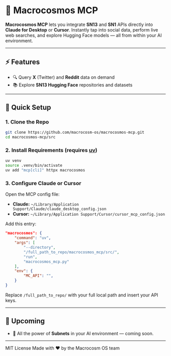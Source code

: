 # 🌌 Macrocosmos MCP

**Macrocosmos MCP** lets you integrate **SN13** and **SN1** APIs directly into **Claude for Desktop** or **Cursor**. Instantly tap into social data, perform live web searches, and explore Hugging Face models — all from within your AI environment.

---

## ⚡ Features

- 🔍 Query **X** (Twitter) and **Reddit** data on demand
- 📚 Explore **SN13 Hugging Face** repositories and datasets

---

## 🚀 Quick Setup

### 1. Clone the Repo

```bash
git clone https://github.com/macrocosm-os/macrocosmos-mcp.git
cd macrocosmos-mcp/src
```

### 2. Install Requirements (requires [uv](https://astral.sh/blog/uv/))

```bash
uv venv
source .venv/bin/activate
uv add "mcp[cli]" httpx macrocosmos
```

### 3. Configure Claude or Cursor

Open the MCP config file:

- **Claude:** `~/Library/Application Support/Claude/claude_desktop_config.json`
- **Cursor:** `~/Library/Application Support/Cursor/cursor_mcp_config.json`

Add this entry:

```json
"macrocosmos": {
    "command": "uv",
    "args": [
        "--directory",
        "/full_path_to_repo/macrocosmos_mcp/src/",
        "run",
        "macrocosmos_mcp.py"
    ],
    "env": {
        "MC_API": "",
    }
}
```

Replace `/full_path_to_repo/` with your full local path and insert your API keys.

---

## 🔮 Upcoming

- 🧠 All the power of **Subnets** in your AI environment — coming soon.

---

MIT License
Made with ❤️ by the Macrocosm OS team
